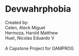 # Devwahrphobia
Created by:<br>
Celen, Aleck Miguel<br>
Hermoza, Harold Matthew<br>
Huet, Nicolas Eduardo V<br>
<br>
A Capstone Project for GAMPROG

